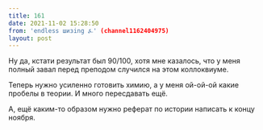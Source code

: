 ```yaml
---
title: 161
date: 2021-11-02 15:28:50
from: 'endless шизing ⍼' (channel1162404975)
layout: post
---
```


Ну да, кстати результат был 90/100, хотя мне казалось, что у меня полный завал перед преподом случился на этом коллоквиуме.

Теперь нужно усиленно готовить химию, а у меня ой-ой-ой какие пробелы в теории. И много пересдавать ещё.


А, ещё каким-то образом нужно реферат по истории написать к концу ноября.
